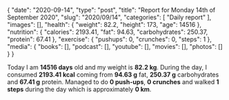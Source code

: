 {
    "date": "2020-09-14",
    "type": "post",
    "title": "Report for Monday 14th of September 2020",
    "slug": "2020\/09\/14",
    "categories": [
        "Daily report"
    ],
    "images": [],
    "health": {
        "weight": 82.2,
        "height": 173,
        "age": 14516
    },
    "nutrition": {
        "calories": 2193.41,
        "fat": 94.63,
        "carbohydrates": 250.37,
        "protein": 67.41
    },
    "exercise": {
        "pushups": 0,
        "crunches": 0,
        "steps": 1
    },
    "media": {
        "books": [],
        "podcast": [],
        "youtube": [],
        "movies": [],
        "photos": []
    }
}

Today I am <strong>14516 days</strong> old and my weight is <strong>82.2 kg</strong>. During the day, I consumed <strong>2193.41 kcal</strong> coming from <strong>94.63 g</strong> fat, <strong>250.37 g</strong> carbohydrates and <strong>67.41 g</strong> protein. Managed to do <strong>0 push-ups</strong>, <strong>0 crunches</strong> and walked <strong>1 steps</strong> during the day which is approximately <strong>0 km</strong>.